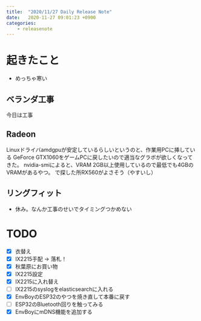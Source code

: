 ```yaml
---
title:  "2020/11/27 Daily Release Note"
date:   2020-11-27 09:01:23 +0900
categories:
    - releasenote
---
```

# 起きたこと

* めっちゃ寒い

## ベランダ工事

今日は工事

## Radeon

Linuxドライバamdgpuが安定しているらしいというのと、作業用PCに挿している
GeForce GTX1060をゲームPCに戻したいので適当なグラボが欲しくなってきた。
nvidia-smiによると、VRAM 2GB以上使用しているので最低でも4GBのVRAMがあるやつ。
で探した所RX560がよさそう（やすいし）

## リングフィット

* 休み。なんか工事のせいでタイミングつかめない

# TODO 

- [x] 衣替え
- [X] IX2215手配 -> 落札！
- [x] 秋葉原にお買い物
- [x] IX2215設定
- [x] IX2215に入れ替え
- [ ] IX2215のsyslogをelasticsearchに入れる
- [x] EnvBoyのESP32のやつを焼き直して本番に戻す
- [ ] ESP32のBluetooth回りを触ってみる
- [x] EnvBoyにmDNS機能を追加する
